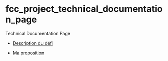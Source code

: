 # fcc_project_technical_documentation_page
Technical Documentation Page

- [Description du défi](https://learn.freecodecamp.org/responsive-web-design/responsive-web-design-projects/build-a-technical-documentation-page)

- [Ma proposition](https://codepen.io/jmarcm/full/MddePp)
